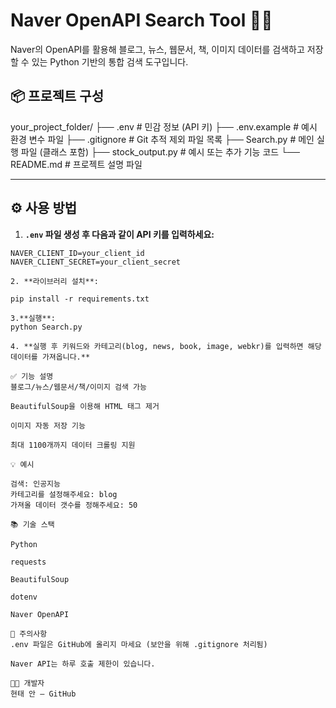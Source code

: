 
# Naver OpenAPI Search Tool 🕵️‍♂️

Naver의 OpenAPI를 활용해 블로그, 뉴스, 웹문서, 책, 이미지 데이터를 검색하고 저장할 수 있는 Python 기반의 통합 검색 도구입니다.

## 📦 프로젝트 구성

your_project_folder/
├── .env # 민감 정보 (API 키)
├── .env.example # 예시 환경 변수 파일
├── .gitignore # Git 추적 제외 파일 목록
├── Search.py # 메인 실행 파일 (클래스 포함)
├── stock_output.py # 예시 또는 추가 기능 코드
└── README.md # 프로젝트 설명 파일

---

## ⚙️ 사용 방법

1. **`.env` 파일 생성 후 다음과 같이 API 키를 입력하세요:**

```env
NAVER_CLIENT_ID=your_client_id
NAVER_CLIENT_SECRET=your_client_secret

2. **라이브러리 설치**:

pip install -r requirements.txt

3.**실행**:
python Search.py

4. **실행 후 키워드와 카테고리(blog, news, book, image, webkr)를 입력하면 해당 데이터를 가져옵니다.**

✅ 기능 설명
블로그/뉴스/웹문서/책/이미지 검색 가능

BeautifulSoup을 이용해 HTML 태그 제거

이미지 자동 저장 기능

최대 1100개까지 데이터 크롤링 지원

💡 예시

검색: 인공지능
카테고리를 설정해주세요: blog
가져올 데이터 갯수를 정해주세요: 50

📚 기술 스택

Python

requests

BeautifulSoup

dotenv

Naver OpenAPI

📌 주의사항
.env 파일은 GitHub에 올리지 마세요 (보안을 위해 .gitignore 처리됨)

Naver API는 하루 호출 제한이 있습니다.

👨‍💻 개발자
현태 안 – GitHub


